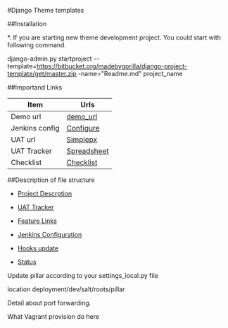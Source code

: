 #Django Theme templates


##Installation

*. If you are starting new theme development project. You could start with following command. 
 
django-admin.py startproject --template=https://bitbucket.org/madebygorilla/django-project-template/get/master.zip -name="Readme.md" project_name


##Importand Links

Item           |   Urls 
-------------- |------------
Demo url       |  [demo_url](https://bitbucket.org/tutorials/markdowndemo)
Jenkins config |  [Configure](http://192.168.1.111:8080/)
UAT url        |  [Simplepx](http://google.com)  
UAT Tracker    |  [Spreadsheet](https://docs.google.com/spreadsheets/d/1kfZTvgFmShUv9vaWlhu7W_aPGsxJqG6GMyO24o4LW1M/edit?usp=drive_web)
Checklist      |  [Checklist](https://docs.google.com/a/madebygorilla.com/spreadsheets/d/1DGoX_vhxzrqmACWIvtzs6CfqPMH8LhS4MalJ0KI_piI/edit?usp=sharing)


##Description of file structure


* [Project Descrption](http://docs.krunksystems.com)

* [UAT Tracker](http://docs.krunksystems.com)

* [Feature Links](http://docs.krunksystems.com)

* [Jenkins Configuration](http://docs.krunksystems.com) 

* [Hooks update](http://docs..krunksystems.com)

* [Status](http://docs.krunksystems.com) 




Update pillar according to your settings_local.py file

location deployment/dev/salt/roots/pillar

Detail about port forwarding. 


What Vagrant provision do here